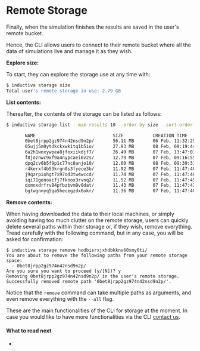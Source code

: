 # Remote Storage

Finally, when the simulation finishes the results are saved in the user's remote bucket. 

Hence, the CLI allows users to connect to their remote bucket where all the data of simulations live and manage it as they wish.

**Explore size:**

To start, they can explore the storage use at any time with:

```bash
$ inductiva storage size
Total user's remote storage in use: 2.79 GB
```

**List contents:**

Thereafter, the contents of the storage can be listed as follows:
```bash
$ inductiva storage list --max-results 10 --order-by size --sort-order desc

       NAME                             SIZE           CREATION TIME
       0bet8jrpp2gz974n42nsd9n2p/       56.11 MB       06 Feb, 11:32:29
       05ujj5m0ytdkckxwk1tq1b5io/       27.93 MB       08 Feb, 09:19:44
       6a2h1wnxywpea8jfoxiikdjf7/       26.49 MB       07 Feb, 13:47:03
       f8joznwc9xf9a4nypcaei6v2s/       12.79 MB       07 Feb, 09:16:55
       dpq2cv6b5f9p1c77nc8anjo10/       12.00 MB       08 Feb, 09:39:31
       r4kerxf4b53krgn0s3fyece3b/       11.92 MB       07 Feb, 11:47:48
       j9qzrpiohgt7x97od3tw4wccd/       11.74 MB       07 Feb, 11:47:46
       iqi71gonoacfj7fknox3rvnq2/       11.52 MB       07 Feb, 11:47:45
       dxmnxdrfrv84pfbzbvm9v0dat/       11.43 MB       07 Feb, 11:47:43
       bgtwgnnyq5qa5hecegzdx6okr/       11.36 MB       07 Feb, 11:47:40
```

**Remove contents:**

When having downloaded the data to their local machines, or simply avoiding
having too much clutter on the remote storage, users can quickly delete several
paths within their storage or, if they wish, remove everything. Tread carefully
with the following command, but in any case, you will be asked for confirmation:

```
$ inductiva storage remove hodbisrxjxhdbkknv60xmy6ti/
You are about to remove the following paths from your remote storage space:
  - 0bet8jrpp2gz974n42nsd9n2p/
Are you sure you want to proceed (y/[N])? y
Removing 0bet8jrpp2gz974n42nsd9n2p/ in the user's remote storage.
Successfully removed remote path '0bet8jrpp2gz974n42nsd9n2p/'.
```

Notice that the `remove` command can take multiple paths as arguments, and even
remove everything with the `--all` flag.

These are the main functionalities of the CLI for storage at the moment. In case
you would like to have more functionalities via the CLI [contact us](mailto:support@inductiva.ai).

#### What to read next
* []()
